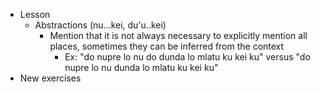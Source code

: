 * Lesson
    * Abstractions (nu...kei, du'u..kei)
      * Mention that it is not always necessary to explicitly mention all places, sometimes they can be inferred from the context
        * Ex: "do nupre lo nu do dunda lo mlatu ku kei ku" versus "do nupre lo nu dunda lo mlatu ku kei ku"
* New exercises
